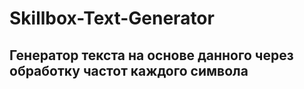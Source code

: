 # Skillbox-Text-Generator
## Генератор текста на основе данного через обработку частот каждого символа
